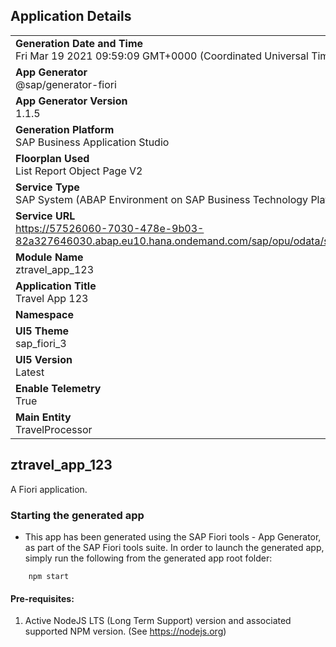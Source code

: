 ## Application Details
|               |
| ------------- |
|**Generation Date and Time**<br>Fri Mar 19 2021 09:59:09 GMT+0000 (Coordinated Universal Time)|
|**App Generator**<br>@sap/generator-fiori|
|**App Generator Version**<br>1.1.5|
|**Generation Platform**<br>SAP Business Application Studio|
|**Floorplan Used**<br>List Report Object Page V2|
|**Service Type**<br>SAP System (ABAP Environment on SAP Business Technology Platform)|
|**Service URL**<br>https://57526060-7030-478e-9b03-82a327646030.abap.eu10.hana.ondemand.com/sap/opu/odata/sap/ZUI_C_TRAVEL_M_123/
|**Module Name**<br>ztravel_app_123|
|**Application Title**<br>Travel App 123|
|**Namespace**<br>|
|**UI5 Theme**<br>sap_fiori_3|
|**UI5 Version**<br>Latest|
|**Enable Telemetry**<br>True|
|**Main Entity**<br>TravelProcessor|

## ztravel_app_123

A Fiori application.

### Starting the generated app

-   This app has been generated using the SAP Fiori tools - App Generator, as part of the SAP Fiori tools suite.  In order to launch the generated app, simply run the following from the generated app root folder:

```
    npm start
```


#### Pre-requisites:

1. Active NodeJS LTS (Long Term Support) version and associated supported NPM version.  (See https://nodejs.org)


